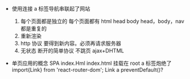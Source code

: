 - 使用连接 a 标签导航串联起了网站

  1. 每个页面都是独立的
     每个页面都有 html head body
     head，body，nav 都是重复的
  2. 重新渲染
  3. http 协议 要得到新内容。必须再请求服务器
  4. 无状态 断开的简单协议
     不跳页
     ajax+DHTML

- 单页应用的概念 SPA
  index.Hml
  index.html
  挂载在 root
  a 标签炮绝了
  import{Link} from 'react-router-dom';
  Link a preventDefault()?
